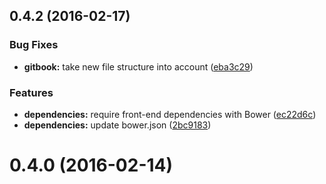 <a name="0.4.2"></a>
## 0.4.2 (2016-02-17)


### Bug Fixes

* **gitbook:** take new file structure into account ([eba3c29](https://github.com/ec-europa/ne-theme-framework-dev/commit/eba3c29))

### Features

* **dependencies:** require front-end dependencies with Bower ([ec22d6c](https://github.com/ec-europa/ne-theme-framework-dev/commit/ec22d6c))
* **dependencies:** update bower.json ([2bc9183](https://github.com/ec-europa/ne-theme-framework-dev/commit/2bc9183))



<a name="0.4.0"></a>
# 0.4.0 (2016-02-14)
